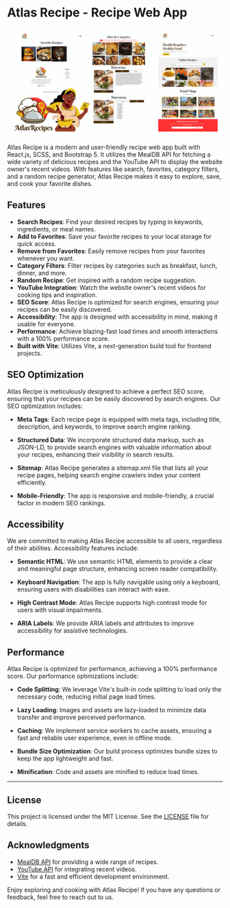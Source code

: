 # Atlas Recipe - Recipe Web App

![AtlasRecipe](public/AtlasRecipe.png)

Atlas Recipe is a modern and user-friendly recipe web app built with React.js, SCSS, and Bootstrap 5. It utilizes the MealDB API for fetching a wide variety of delicious recipes and the YouTube API to display the website owner's recent videos. With features like search, favorites, category filters, and a random recipe generator, Atlas Recipe makes it easy to explore, save, and cook your favorite dishes.

## Features

- **Search Recipes**: Find your desired recipes by typing in keywords, ingredients, or meal names.
- **Add to Favorites**: Save your favorite recipes to your local storage for quick access.
- **Remove from Favorites**: Easily remove recipes from your favorites whenever you want.
- **Category Filters**: Filter recipes by categories such as breakfast, lunch, dinner, and more.
- **Random Recipe**: Get inspired with a random recipe suggestion.
- **YouTube Integration**: Watch the website owner's recent videos for cooking tips and inspiration.
- **SEO Score**: Atlas Recipe is optimized for search engines, ensuring your recipes can be easily discovered.
- **Accessibility**: The app is designed with accessibility in mind, making it usable for everyone.
- **Performance**: Achieve blazing-fast load times and smooth interactions with a 100% performance score.
- **Built with Vite**: Utilizes Vite, a next-generation build tool for frontend projects.

## SEO Optimization

Atlas Recipe is meticulously designed to achieve a perfect SEO score, ensuring that your recipes can be easily discovered by search engines. Our SEO optimization includes:

- **Meta Tags**: Each recipe page is equipped with meta tags, including title, description, and keywords, to improve search engine ranking.

- **Structured Data**: We incorporate structured data markup, such as JSON-LD, to provide search engines with valuable information about your recipes, enhancing their visibility in search results.

- **Sitemap**: Atlas Recipe generates a sitemap.xml file that lists all your recipe pages, helping search engine crawlers index your content efficiently.

- **Mobile-Friendly**: The app is responsive and mobile-friendly, a crucial factor in modern SEO rankings.

## Accessibility

We are committed to making Atlas Recipe accessible to all users, regardless of their abilities. Accessibility features include:

- **Semantic HTML**: We use semantic HTML elements to provide a clear and meaningful page structure, enhancing screen reader compatibility.

- **Keyboard Navigation**: The app is fully navigable using only a keyboard, ensuring users with disabilities can interact with ease.

- **High Contrast Mode**: Atlas Recipe supports high contrast mode for users with visual impairments.

- **ARIA Labels**: We provide ARIA labels and attributes to improve accessibility for assistive technologies.

## Performance

Atlas Recipe is optimized for performance, achieving a 100% performance score. Our performance optimizations include:

- **Code Splitting**: We leverage Vite's built-in code splitting to load only the necessary code, reducing initial page load times.

- **Lazy Loading**: Images and assets are lazy-loaded to minimize data transfer and improve perceived performance.

- **Caching**: We implement service workers to cache assets, ensuring a fast and reliable user experience, even in offline mode.

- **Bundle Size Optimization**: Our build process optimizes bundle sizes to keep the app lightweight and fast.

- **Minification**: Code and assets are minified to reduce load times.
---

## License

This project is licensed under the MIT License. See the [LICENSE](LICENSE) file for details.

## Acknowledgments

- [MealDB API](https://www.themealdb.com/api.php) for providing a wide range of recipes.
- [YouTube API](https://developers.google.com/youtube/registering_an_application) for integrating recent videos.
- [Vite](https://vitejs.dev/) for a fast and efficient development environment.
  
Enjoy exploring and cooking with Atlas Recipe! If you have any questions or feedback, feel free to reach out to us.
